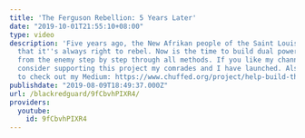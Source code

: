 ```yaml
---
title: 'The Ferguson Rebellion: 5 Years Later'
date: "2019-10-01T21:55:10+08:00"
type: video
description: 'Five years ago, the New Afrikan people of the Saint Louis Area showed
  that it''s always right to rebel. Now is the time to build dual power and take power
  from the enemy step by step through all methods. If you like my channel and analysis
  consider supporting this project my comrades and I have launched. Also, don''t forget
  to check out my Medium: https://www.chuffed.org/project/help-build-the-red-house'
publishdate: "2019-08-09T18:49:37.000Z"
url: /blackredguard/9fCbvhPIXR4/
providers:
  youtube:
    id: 9fCbvhPIXR4
---
```

